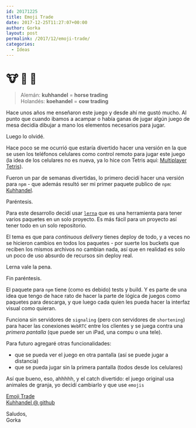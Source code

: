 ```yaml
---
id: 20171225
title: Emoji Trade
date: 2017-12-25T11:27:07+00:00
author: Gorka
layout: post
permalink: /2017/12/emoji-trade/
categories:
  - Ideas
---
```


<h1 style="font-size: 2em">
🐮 🤝 💸
</h1>

> Alemán: **kuhhandel** = **horse trading**<br />
> Holandés: **koehandel** = **cow trading**

Hace unos años me enseñaron este juego y desde ahí me gustó mucho. Al punto que cuando ibamos a acampar o había ganas de jugar algún juego de mesa decidía dibujar a mano los elementos necesarios para jugar.

Luego lo olvidé.

Hace poco se me ocurrió que estaría divertido hacer una versión en la que se usen los teléfonos celulares como control remoto para jugar este juego (la idea de los celulares no es nueva, ya lo hice con Tetris aquí: [Multiplayer Tetris](https://github.com/AquiGorka/multiplayer-tetris)).

Fueron un par de semanas divertidas, lo primero decidí hacer una versión para `npm` - que además resultó ser mi primer paquete publico de `npm`: [Kuhhandel](https://www.npmjs.com/package/kuhhandel).

Paréntesis.

Para este desarrollo decidí usar [`lerna`](https://github.com/lerna/lerna) que es una herramienta para tener varios paquetes en un solo proyecto. Es más fácil para un proyecto así tener todo en un solo repositorio.

El tema es que para _continuous delivery_ tienes deploy de todo, y a veces no se hicieron cambios en todos los paquetes - por suerte los buckets que reciben los mismos archivos no cambian nada, así que en realidad es solo un poco de uso absurdo de recursos sin deploy real.

Lerna vale la pena.

Fin paréntesis.

El paquete para `npm` tiene (como es debido) tests y build. Y es parte de una idea que tengo de hace rato de hacer la parte de lógica de juegos como paquetes para descarga, y que luego cada quien les pueda hacer la interfaz visual como quieran.

Funciona sin servidores de `signaling` (pero con servidores de `shortening`) para hacer las conexiones `WebRTC` entre los clientes y se juega contra una _primera pantalla_ (que puede ser un iPad, una compu o una tele).

Para futuro agregaré otras funcionalidades:

- que se pueda ver el juego en otra pantalla (así se puede jugar a distancia)
- que se pueda jugar sin la primera pantalla (todos desde los celulares)

Así que bueno, eso, ahhhhh, y el catch divertido: el juego original usa animales de granja, yo decidí cambiarlo y que use `emojis`

[Emoji Trade](https://emoji-trade.got-game.net/)<br />
[Kuhhandel @ github](https://github.com/AquiGorka/kuhhandel)

Saludos,<br />
Gorka

